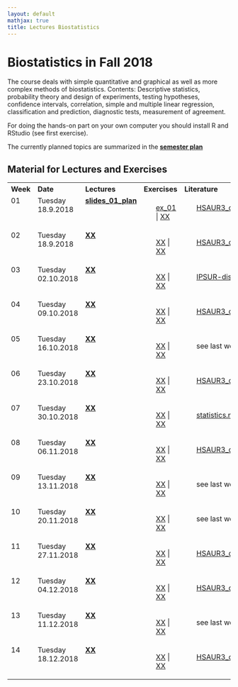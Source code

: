 ```yaml
---
layout: default
mathjax: true
title: Lectures Biostatistics
---
```


# Biostatistics in Fall 2018

The course deals with simple quantitative and graphical as well as more complex methods of biostatistics. Contents: Descriptive statistics, probability theory and design of experiments, testing hypotheses, confidence intervals, correlation, simple and multiple linear regression, classification and prediction, diagnostic tests, measurement of agreement.

For doing the hands-on part on your own computer you should install R and RStudio (see first exercise).

The currently planned topics are summarized in the <b> <a href="https://github.com/bsick/Biostatistics-Fall-2018/tree/master/formalia_public/semesterplan15092018.pdf"> semester plan</a>

## Material for Lectures and Exercises  

<!--  
!!!!!!!!!!!!!!!!!!!!!!!!!!!!!!!!!!!!!!!!!!!!!!!!!!!!!!
Note on table no empty lines / Bitte keine Leerzeilen 
Otherwise the rendering is broken
!!!!!!!!!!!!!!!!!!!!!!!!!!!!!!!!!!!!!!!!!!!!!!!!!!!!!!
-->
<table  class="zebra" width="width:100%">
  <tr>
      <th style="text-align: left;" width="%5">Week</th>
      <th style="text-align: left;" width="%5">Date</th>
      <th style="text-align: left;" width="%55">Lectures</th>
      <th style="text-align: left;" width="%20">Exercises</th>
      <th style="text-align: left;" width="%20">Literature</th>
  </tr>
    <!--  ------------------------------------- -->
    <!--  week 1 -->
    <!--  ------------------------------------- -->
    <tr>
    <!-- week  -->
    <td style="text-align: left;" valign="top">
      01
     </td>  
         <!-- Date -->
    <td style="text-align: left;" valign="top">
      Tuesday 18.9.2018
     </td>  
     <!-- Lectures -->
  	<td style="text-align: left;" valign="top"> 
        <b> <a href="https://github.com/bsick/Biostatistics-Fall-2018/tree/master/slides/BS_slides_01_plan.pdf"> slides_01_plan</a>
    <!--  Exercises  -->
    <td style="text-align: left;" valign="top">
    	<ul>
            <a href="https://github.com/bsick/Biostatistics-Fall-2018/tree/master/exercises/Exercise0.pdf"> ex_01</a> | 
            <a href=''> XX</a> 
    <!--  Lieterature  -->
    <td style="text-align: left;" valign="top">
    	<ul>
            <a href="https://github.com/bsick/Biostatistics-Fall-2018/tree/master/literature/HSAUR3_ch1_introduction_to_R.pdf"> HSAUR3_chapter01</a> 
        <!-- 
      </ul>
    </td>   
  </tr>
    <!--  ------------------------------------- -->
    <!--  Woche 2 -->
    <!--  ------------------------------------- -->
      <tr>
            <!-- week  -->
    <td style="text-align: left;" valign="top">
      02
     </td>  
    <!-- Date -->
    <td style="text-align: left;" valign="top">
      Tuesday 18.9.2018
     </td>  
     <!-- Lectures -->
  	<td style="text-align: left;" valign="top"> 
        <b> <a href=""> XX</a>
    <!--  Exercises  -->
    <td style="text-align: left;" valign="top">
    	<ul>
            <a href=""> XX</a> | 
            <a href=""> XX</a> 
    <!--  Lieterature  -->
    <td style="text-align: left;" valign="top">
    	<ul>
            <a href="https://github.com/bsick/Biostatistics-Fall-2018/tree/master/literature/HSAUR3_ch2_graphical_display.pdf"> HSAUR3_chapter02</a>  
        <!-- 
      </ul>
    </td>   
  </tr>
    <!--  ------------------------------------- -->
    <!--  Woche 3 -->
    <!--  ------------------------------------- -->
     <tr>
      <!-- week  -->
    <td style="text-align: left;" valign="top">
      03
     </td>  
    <!-- Date -->
    <td style="text-align: left;" valign="top">
      Tuesday 02.10.2018
     </td>  
     <!-- Lectures -->
  	<td style="text-align: left;" valign="top"> 
        <b> <a href=""> XX</a>
    <!--  Exercises  -->
    <td style="text-align: left;" valign="top">
    	<ul>
            <a href=""> XX</a> | 
            <a href=""> XX</a> 
    <!--  Lieterature  -->
    <td style="text-align: left;" valign="top">
    	<ul>
            <a href="https://github.com/bsick/Biostatistics-Fall-2018/tree/master/literature/IPSUR-vignette-distributions-week3.pdf"> IPSUR-distributions</a> 
        <!-- 
      </ul>
    </td>   
  </tr>
    <!--  ------------------------------------- -->
    <!--  Woche 4 -->
    <!--  ------------------------------------- -->
             <tr>
      <!-- week  -->
    <td style="text-align: left;" valign="top">
      04
     </td>  
    <!-- Date -->
    <td style="text-align: left;" valign="top">
      Tuesday 09.10.2018
     </td>  
     <!-- Lectures -->
  	<td style="text-align: left;" valign="top"> 
        <b> <a href=""> XX</a>
    <!--  Exercises  -->
    <td style="text-align: left;" valign="top">
    	<ul>
            <a href=""> XX</a> | 
            <a href=""> XX</a> 
    <!--  Lieterature  -->
    <td style="text-align: left;" valign="top">
    	<ul>
            <a href="https://github.com/bsick/Biostatistics-Fall-2018/tree/master/literature/HSAUR3_ch4_simple_inference.pdf"> HSAUR3_chapter04</a> 
        <!-- 
      </ul>
    </td>   
  </tr>
    <!--  ------------------------------------- -->
    <!--  Woche 5 -->
    <!--  ------------------------------------- -->
                   <tr>
      <!-- week  -->
    <td style="text-align: left;" valign="top">
      05
     </td>  
    <!-- Date -->
    <td style="text-align: left;" valign="top">
      Tuesday 16.10.2018
     </td>  
     <!-- Lectures -->
  	<td style="text-align: left;" valign="top"> 
        <b> <a href=""> XX</a>
    <!--  Exercises  -->
    <td style="text-align: left;" valign="top">
    	<ul>
            <a href=""> XX</a> | 
            <a href=""> XX</a> 
    <!--  Lieterature  -->
    <td style="text-align: left;" valign="top">
    	<ul>
            see last week 
        <!-- 
      </ul>
    </td>   
  </tr>
    <!--  ------------------------------------- -->
    <!--  Woche 6 -->
    <!--  ------------------------------------- -->
                           <tr>
     <!-- week  -->
    <td style="text-align: left;" valign="top">
      06
     </td>  
     <!-- Date -->
    <td style="text-align: left;" valign="top">
      Tuesday 23.10.2018
     </td>  
     <!-- Lectures -->
  	<td style="text-align: left;" valign="top"> 
        <b> <a href=""> XX</a>
    <!--  Exercises  -->
    <td style="text-align: left;" valign="top">
    	<ul>
            <a href=""> XX</a> | 
            <a href=""> XX</a> 
    <!--  Lieterature  -->
    <td style="text-align: left;" valign="top">
    	<ul>
            <a href="https://github.com/bsick/Biostatistics-Fall-2018/tree/master/literature/HSAUR3_ch4_simple_inference.pdf"> HSAUR3_chapter04</a> 
        <!-- 
      </ul>
    </td>   
  </tr>
    <!--  ------------------------------------- -->
    <!--  Woche 7 -->
    <!--  ------------------------------------- -->
                                <tr>
     <!-- week  -->
    <td style="text-align: left;" valign="top">
      07
     </td>  
    <!-- Date -->
    <td style="text-align: left;" valign="top">
      Tuesday 30.10.2018
     </td>  
     <!-- Lectures -->
  	<td style="text-align: left;" valign="top"> 
        <b> <a href=""> XX</a>
    <!--  Exercises  -->
    <td style="text-align: left;" valign="top">
    	<ul>
            <a href=""> XX</a> | 
            <a href=""> XX</a> 
    <!--  Lieterature  -->
    <td style="text-align: left;" valign="top">
    	<ul>
            <a href="https://github.com/bsick/Biostatistics-Fall-2018/tree/master/literature/statistics.notes.diagnostic.tests.pdf"> statistics.notes.diagnostic.tests</a> 
        <!-- 
      </ul>
    </td>   
  </tr>
    <!--  ------------------------------------- -->
    <!--  Woche 8 -->
    <!--  ------------------------------------- -->
                                       <tr>
      <!-- week  -->
    <td style="text-align: left;" valign="top">
      08
     </td>  
    <!-- Date -->
    <td style="text-align: left;" valign="top">
      Tuesday 06.11.2018
     </td>  
     <!-- Lectures -->
  	<td style="text-align: left;" valign="top"> 
        <b> <a href=""> XX</a>
    <!--  Exercises  -->
    <td style="text-align: left;" valign="top">
    	<ul>
            <a href=""> XX</a> | 
            <a href=""> XX</a> 
    <!--  Lieterature  -->
    <td style="text-align: left;" valign="top">
    	<ul>
            <a href="https://github.com/bsick/Biostatistics-Fall-2018/tree/master/literature/HSAUR3_ch6_linear_regression.pdf"> HSAUR3_chapter06</a> 
        <!-- 
      </ul>
    </td>   
  </tr>
    <!--  ------------------------------------- -->
    <!--  Woche 9 -->
    <!--  ------------------------------------- -->
                                               <tr>
     <!-- week  -->
    <td style="text-align: left;" valign="top">
      09
     </td>  
    <!-- Date -->
    <td style="text-align: left;" valign="top">
      Tuesday 13.11.2018
     </td>  
     <!-- Lectures -->
  	<td style="text-align: left;" valign="top"> 
        <b> <a href=""> XX</a>
    <!--  Exercises  -->
    <td style="text-align: left;" valign="top">
    	<ul>
            <a href=""> XX</a> | 
            <a href=""> XX</a> 
    <!--  Lieterature  -->
    <td style="text-align: left;" valign="top">
          	<ul>
    see last week
        <!-- 
      </ul>
    </td>   
  </tr>
    <!--  ------------------------------------- -->
    <!--  Woche 10 -->
    <!--  ------------------------------------- -->
                                                     <tr>
      <!-- week  -->
    <td style="text-align: left;" valign="top">
      10
     </td>  
    <!-- Date -->
    <td style="text-align: left;" valign="top">
      Tuesday 20.11.2018
     </td>  
     <!-- Lectures -->
  	<td style="text-align: left;" valign="top"> 
        <b> <a href=""> XX</a>
    <!--  Exercises  -->
    <td style="text-align: left;" valign="top">
    	<ul>
            <a href=""> XX</a> | 
            <a href=""> XX</a> 
    <!--  Lieterature  -->
    <td style="text-align: left;" valign="top">
          	<ul>
        see last week
        <!-- 
      </ul>
    </td>   
  </tr>
    <!--  ------------------------------------- -->
    <!--  Woche 11 -->
    <!--  ------------------------------------- -->
                                                          <tr>
     <!-- week  -->
    <td style="text-align: left;" valign="top">
      11
     </td>  
    <!-- Date -->
    <td style="text-align: left;" valign="top">
      Tuesday 27.11.2018
     </td>  
     <!-- Lectures -->
  	<td style="text-align: left;" valign="top"> 
        <b> <a href=""> XX</a>
    <!--  Exercises  -->
    <td style="text-align: left;" valign="top">
    	<ul>
            <a href=""> XX</a> | 
            <a href=""> XX</a> 
    <!--  Lieterature  -->
    <td style="text-align: left;" valign="top">
    	<ul>
            <a href="https://github.com/bsick/Biostatistics-Fall-2018/tree/master/literature/HSAUR3_ch7_logistic_regression_glm.pdf"> HSAUR3_chapter07</a> 
        <!-- 
      </ul>
    </td>   
  </tr>
    <!--  ------------------------------------- -->
    <!--  Woche 12 -->
    <!--  ------------------------------------- -->
                                                                  <tr>
     <!-- week  -->
    <td style="text-align: left;" valign="top">
      12
     </td>  
    <!-- Date -->
    <td style="text-align: left;" valign="top">
      Tuesday 04.12.2018
     </td>  
     <!-- Lectures -->
  	<td style="text-align: left;" valign="top"> 
        <b> <a href=""> XX</a>
    <!--  Exercises  -->
    <td style="text-align: left;" valign="top">
    	<ul>
            <a href=""> XX</a> | 
            <a href=""> XX</a> 
    <!--  Lieterature  -->
    <td style="text-align: left;" valign="top">
    	<ul>
            <a href="https://github.com/bsick/Biostatistics-Fall-2018/tree/master/literature/HSAUR3_ch9_tree_modes.pdf"> HSAUR3_chapter09</a> 
        <!-- 
      </ul>
    </td>   
  </tr>
    <!--  ------------------------------------- -->
    <!--  Woche 13 -->
    <!--  ------------------------------------- -->
                                                                        <tr>
     <!-- week  -->
    <td style="text-align: left;" valign="top">
      13
     </td>  
    <!-- Date -->
    <td style="text-align: left;" valign="top">
      Tuesday 11.12.2018
     </td>  
     <!-- Lectures -->
  	<td style="text-align: left;" valign="top"> 
        <b> <a href=""> XX</a>
    <!--  Exercises  -->
    <td style="text-align: left;" valign="top">
    	<ul>
            <a href=""> XX</a> | 
            <a href=""> XX</a> 
    <!--  Lieterature  -->
    <td style="text-align: left;" valign="top">
    	<ul>
            see last week
        <!-- 
      </ul>
    </td>   
  </tr>
    <!--  ------------------------------------- -->
    <!--  Woche 14 -->
    <!--  ------------------------------------- -->
                                                                        <tr>
     <!-- week  -->
    <td style="text-align: left;" valign="top">
      14
     </td>  
    <!-- Date -->
    <td style="text-align: left;" valign="top">
      Tuesday 18.12.2018
     </td>  
     <!-- Lectures -->
  	<td style="text-align: left;" valign="top"> 
        <b> <a href=""> XX</a>
    <!--  Exercises  -->
    <td style="text-align: left;" valign="top">
    	<ul>
            <a href=""> XX</a> | 
            <a href=""> XX</a> 
    <!--  Lieterature  -->
    <td style="text-align: left;" valign="top">
    	<ul>
            <a href="https://github.com/bsick/Biostatistics-Fall-2018/tree/master/literature/HSAUR3_ch11_survival_analysis.pdf"> HSAUR3_chapter11</a> 
        <!-- 
      </ul>
    </td>   
  </tr>
